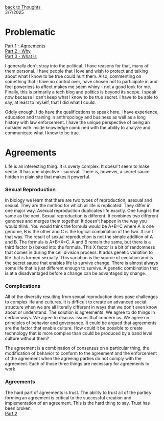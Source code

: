 [back to Thoughts](https://github.com/Marking-Time/Thoughts/tree/main)  
3/7/2025  
# Problematic
[Part 1 - Agreements](https://github.com/Marking-Time/Thoughts/blob/main/agreements.md)   
[Part 2 - Why](https://github.com/Marking-Time/Thoughts/blob/main/why.md)   
[Part 3 - What is](https://github.com/Marking-Time/Thoughts/blob/main/what_is.md)   

I generally don't stray into the political. I have reasons for that, many of them personal. I have people that I love and wish to protect and talking about what I know to be true could hurt them. Also, commenting on something that I have no control over, have chosen not to participate in and feel powerless to affect makes me seem whiny - not a good look for me. Finally, this is primarily a tech blog and politics is beyond its scope. I speak now because I can't keep what I know to be true secret. I have to be able to say, at least to myself, that I did what I could.   

Oddly enough, I do have the qualifications to speak here. I have experience, education and training in anthropology and business as well as a long history with law enforcement.  I have the unique perspective of being an outsider with inside knowledge combined with the ability to analyze and communicate what I know to be true.  

# Agreements 

Life is an interesting thing. It is overly complex. It doesn't seem to make sense. It has one objective - survival. There is, however,  a secret sauce hidden in plain site that makes it powerful.  

### Sexual Reproduction  
In biology we learn that there are two types of reproduction, asexual and sexual.  They are the method for which all life is replicated. They differ in one major way.  Asexual reproduction duplicates life exactly.  One fungi is the same as the next. Sexual reproduction is different.  It combines two different genomes and merges them together.  It doesn't happen in the way you would think.  You would think the formula would be A+B=C where A is one genome, B is the other and C is the logical combination of the two. It isn't that way. The result of sexual reproduction is not the simple addition of A and B.  The formula is A+B+X=C. A and B remain the same, but there is a third factor (x) baked into the formula. This X factor is a bit of randomness that comes in during the cell division process. It adds genetic variation to life that is formed sexually. This variation is the source of evolution and is the secret sauce that enables life to survive change.  There is almost always some life that is just different enough to survive. A genetic combination that is at a disadvantaged before a change can be advantaged by change.

### Complications 
All of the diversity resulting from sexual reproduction does pose challenges to complex life and cultures. It is difficult to create an advanced social structure when we are all literally different in ways that we don't even know about or understand.  The solution is agreements.  We agree to do things in certain ways.  We agree to discuss issues that concern us.  We agree on principles of behavior and governance. It could be argued that agreements are the factor that enable culture.  How could it be possible to create technology that is more complex than could be produced by a band level culture without them?

The agreement is a combination of consensus on a particular thing, the modification of behavior to conform to the agreement and the enforcement of the agreement when the agreeing parties do not comply with the agreement.  Each of those three things are necessary for agreements to work.  

### Agreements

The hard part of agreements is trust.  The ability to trust all of the parties forming an agreement is critical to the successful creation and implementation of an agreement. This is the hard thing to say.  Trust has been broken.  
[Part 2](https://github.com/Marking-Time/Thoughts/blob/main/why.md)
